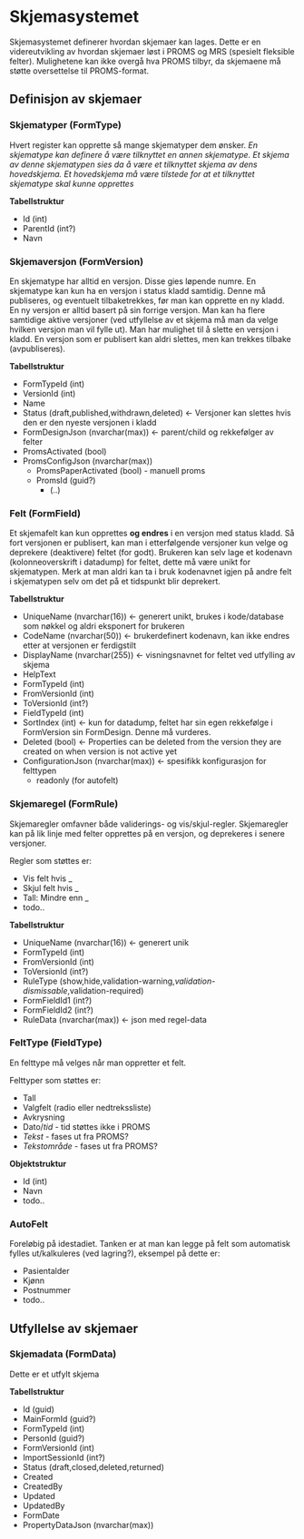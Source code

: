 # Skjemasystemet

Skjemasystemet definerer hvordan skjemaer kan lages.
Dette er en videreutvikling av hvordan skjemaer løst i PROMS og MRS (spesielt fleksible felter). Mulighetene kan ikke overgå hva PROMS tilbyr, da skjemaene må støtte oversettelse til PROMS-format.

## Definisjon av skjemaer

### Skjematyper (FormType)
Hvert register kan opprette så mange skjematyper dem ønsker.
*En skjematype kan definere å være tilknyttet en annen skjematype. Et skjema av denne skjematypen sies da å være et tilknyttet skjema av dens hovedskjema. Et hovedskjema må være tilstede for at et tilknyttet skjematype skal kunne opprettes*

**Tabellstruktur**
* Id (int)
* ParentId (int?)
* Navn

### Skjemaversjon (FormVersion)
En skjematype har alltid en versjon. Disse gies løpende numre. En skjematype kan kun ha en versjon i status kladd samtidig. Denne må publiseres, og eventuelt tilbaketrekkes, før man kan opprette en ny kladd. En ny versjon er alltid basert på sin forrige versjon. Man kan ha flere samtidige aktive versjoner (ved utfyllelse av et skjema må man da velge hvilken versjon man vil fylle ut). Man har mulighet til å slette en versjon i kladd. En versjon som er publisert kan aldri slettes, men kan trekkes tilbake (avpubliseres).

**Tabellstruktur**
* FormTypeId (int)
* VersionId  (int)
* Name
* Status (draft,published,withdrawn,deleted) <- Versjoner kan slettes hvis den er den nyeste versjonen i kladd
* FormDesignJson (nvarchar(max))  <- parent/child og rekkefølger av felter 
* PromsActivated (bool)
* PromsConfigJson (nvarchar(max))
  * PromsPaperActivated (bool) - manuell proms
  * PromsId (guid?)
	* (..)
  
### Felt (FormField)
Et skjemafelt kan kun opprettes **og endres** i en versjon med status kladd. Så fort versjonen er publisert, kan man i etterfølgende versjoner kun velge og deprekere (deaktivere) feltet (for godt). Brukeren kan selv lage et kodenavn (kolonneoverskrift i datadump) for feltet, dette må være unikt for skjematypen. Merk at man aldri kan ta i bruk kodenavnet igjen på andre felt i skjematypen selv om det på et tidspunkt blir deprekert.

**Tabellstruktur**
* UniqueName (nvarchar(16)) <- generert unikt, brukes i kode/database som nøkkel og aldri eksponert for brukeren
* CodeName (nvarchar(50)) <- brukerdefinert kodenavn, kan ikke endres etter at versjonen er ferdigstilt
* DisplayName (nvarchar(255)) <- visningsnavnet for feltet ved utfylling av skjema
* HelpText
* FormTypeId (int)
* FromVersionId (int)
* ToVersionId (int?)
* FieldTypeId (int)
* SortIndex (int) <- kun for datadump, feltet har sin egen rekkefølge i FormVersion sin FormDesign. Denne må vurderes.
* Deleted (bool) <- Properties can be deleted from the version they are created on when version is not active yet
* ConfigurationJson (nvarchar(max)) <- spesifikk konfigurasjon for felttypen
	* readonly (for autofelt)

### Skjemaregel (FormRule)
Skjemaregler omfavner både validerings- og vis/skjul-regler. Skjemaregler kan på lik linje med felter opprettes på en versjon, og deprekeres i senere versjoner. 

Regler som støttes er:
* Vis felt hvis _
* Skjul felt hvis _
* Tall: Mindre enn _
* todo..

**Tabellstruktur**
* UniqueName (nvarchar(16)) <- generert unik 
* FormTypeId (int)
* FromVersionId (int)
* ToVersionId (int?)
* RuleType (show,hide,validation-warning,*validation-dismissable*,validation-required)
* FormFieldId1 (int?)
* FormFieldId2 (int?)
* RuleData (nvarchar(max)) <- json med regel-data

### FeltType (FieldType)
En felttype må velges når man oppretter et felt. 

Felttyper som støttes er:
* Tall
* Valgfelt (radio eller nedtrekssliste)
* Avkrysning
* Dato/*tid* - tid støttes ikke i PROMS
* *Tekst* - fases ut fra PROMS?
* *Tekstområde* - fases ut fra PROMS?

**Objektstruktur**
* Id (int)
* Navn
* todo..

### AutoFelt
Foreløbig på idestadiet. Tanken er at man kan legge på felt som automatisk fylles ut/kalkuleres (ved lagring?), eksempel på dette er:
* Pasientalder
* Kjønn
* Postnummer
* todo..

## Utfyllelse av skjemaer

### Skjemadata (FormData)
Dette er et utfylt skjema

**Tabellstruktur**
* Id (guid)
* MainFormId (guid?)
* FormTypeId (int)
* PersonId (guid?)
* FormVersionId (int)
* ImportSessionId (int?)
* Status (draft,closed,deleted,returned)
* Created
* CreatedBy
* Updated
* UpdatedBy
* FormDate
* PropertyDataJson (nvarchar(max))
